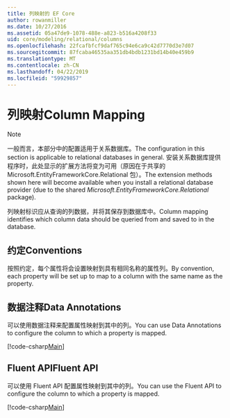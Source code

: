 ```yaml
---
title: 列映射的 EF Core
author: rowanmiller
ms.date: 10/27/2016
ms.assetid: 05a47de9-1078-488e-a823-b516a4208f33
uid: core/modeling/relational/columns
ms.openlocfilehash: 22fcafbfcf9daf765c94e6ca9c42d7770d3e7d07
ms.sourcegitcommit: 87fcaba46535aa351db4bdb1231bd14b40e459b9
ms.translationtype: MT
ms.contentlocale: zh-CN
ms.lasthandoff: 04/22/2019
ms.locfileid: "59929857"
---
```

# <a name="column-mapping"></a><span data-ttu-id="68b8e-102">列映射</span><span class="sxs-lookup"><span data-stu-id="68b8e-102">Column Mapping</span></span>

> [!NOTE]  
> <span data-ttu-id="68b8e-103">一般而言，本部分中的配置适用于关系数据库。</span><span class="sxs-lookup"><span data-stu-id="68b8e-103">The configuration in this section is applicable to relational databases in general.</span></span> <span data-ttu-id="68b8e-104">安装关系数据库提供程序时，此处显示的扩展方法将变为可用（原因在于共享的 Microsoft.EntityFrameworkCore.Relational 包）。</span><span class="sxs-lookup"><span data-stu-id="68b8e-104">The extension methods shown here will become available when you install a relational database provider (due to the shared *Microsoft.EntityFrameworkCore.Relational* package).</span></span>

<span data-ttu-id="68b8e-105">列映射标识应从查询的列数据，并将其保存到数据库中。</span><span class="sxs-lookup"><span data-stu-id="68b8e-105">Column mapping identifies which column data should be queried from and saved to in the database.</span></span>

## <a name="conventions"></a><span data-ttu-id="68b8e-106">约定</span><span class="sxs-lookup"><span data-stu-id="68b8e-106">Conventions</span></span>

<span data-ttu-id="68b8e-107">按照约定，每个属性将会设置映射到具有相同名称的属性列。</span><span class="sxs-lookup"><span data-stu-id="68b8e-107">By convention, each property will be set up to map to a column with the same name as the property.</span></span>

## <a name="data-annotations"></a><span data-ttu-id="68b8e-108">数据注释</span><span class="sxs-lookup"><span data-stu-id="68b8e-108">Data Annotations</span></span>

<span data-ttu-id="68b8e-109">可以使用数据注释来配置属性映射到其中的列。</span><span class="sxs-lookup"><span data-stu-id="68b8e-109">You can use Data Annotations to configure the column to which a property is mapped.</span></span>

[!code-csharp[Main](../../../../samples/core/Modeling/DataAnnotations/Samples/Relational/Column.cs?highlight=13)]

## <a name="fluent-api"></a><span data-ttu-id="68b8e-110">Fluent API</span><span class="sxs-lookup"><span data-stu-id="68b8e-110">Fluent API</span></span>

<span data-ttu-id="68b8e-111">可以使用 Fluent API 配置属性映射到其中的列。</span><span class="sxs-lookup"><span data-stu-id="68b8e-111">You can use the Fluent API to configure the column to which a property is mapped.</span></span>

[!code-csharp[Main](../../../../samples/core/Modeling/FluentAPI/Samples/Relational/Column.cs?highlight=11-13)]

